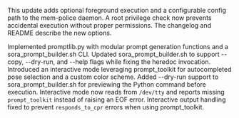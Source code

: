 This update adds optional foreground execution and a configurable config path to the mem-police daemon. A root privilege check now prevents accidental execution without proper permissions. The changelog and README describe the new options.

Implemented promptlib.py with modular prompt generation functions and a sora_prompt_builder.sh CLI.
Updated sora_prompt_builder.sh to support --copy, --dry-run, and --help flags while fixing the heredoc invocation.
Introduced an interactive mode leveraging prompt_toolkit for autocompleted pose selection and a custom color scheme.
Added --dry-run support to sora_prompt_builder.sh for previewing the Python command before execution.
Interactive mode now reads from `/dev/tty` and reports missing `prompt_toolkit` instead of raising an EOF error.
Interactive output handling fixed to prevent `responds_to_cpr` errors when using prompt_toolkit.
